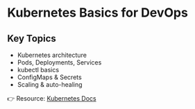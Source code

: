 # Kubernetes Basics for DevOps

## Key Topics
- Kubernetes architecture
- Pods, Deployments, Services
- kubectl basics
- ConfigMaps & Secrets
- Scaling & auto-healing

👉 Resource: [Kubernetes Docs](https://kubernetes.io/docs/home/)
